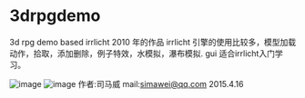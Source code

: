 # 3drpgdemo
3d rpg demo based irrlicht
2010 年的作品 
irrlicht 引擎的使用比较多，模型加载动作，拾取，添加删除，例子特效，水模拟，瀑布模拟. gui
适合irrlicht入门学习。


 ![image](https://github.com/344717871/3drpgdemo/blob/master/screenshot1.png)
![image](https://github.com/344717871/3drpgdemo/blob/master/screenshot2.png)
作者:司马威
mail:simawei@qq.com
2015.4.16
